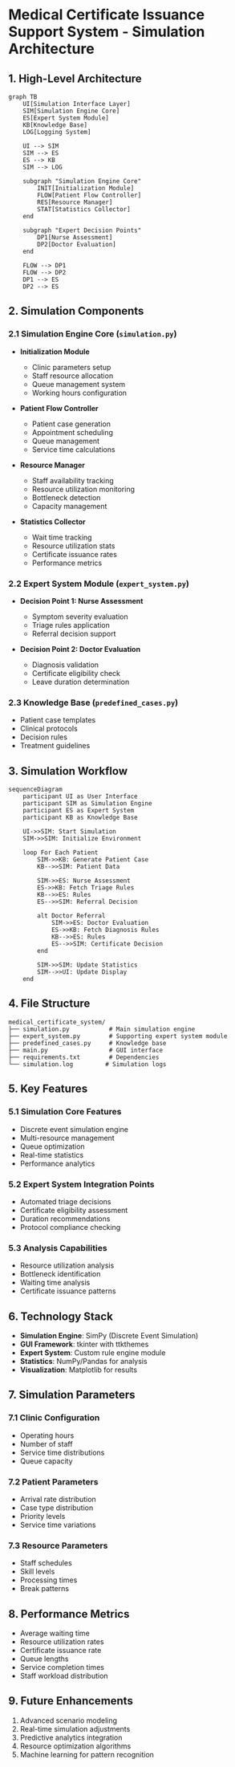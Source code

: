 # Medical Certificate Issuance Support System - Simulation Architecture

## 1. High-Level Architecture

```mermaid
graph TB
    UI[Simulation Interface Layer]
    SIM[Simulation Engine Core]
    ES[Expert System Module]
    KB[Knowledge Base]
    LOG[Logging System]
    
    UI --> SIM
    SIM --> ES
    ES --> KB
    SIM --> LOG
    
    subgraph "Simulation Engine Core"
        INIT[Initialization Module]
        FLOW[Patient Flow Controller]
        RES[Resource Manager]
        STAT[Statistics Collector]
    end
    
    subgraph "Expert Decision Points"
        DP1[Nurse Assessment]
        DP2[Doctor Evaluation]
    end
    
    FLOW --> DP1
    FLOW --> DP2
    DP1 --> ES
    DP2 --> ES
```

## 2. Simulation Components

### 2.1 Simulation Engine Core (`simulation.py`)
- **Initialization Module**
  - Clinic parameters setup
  - Staff resource allocation
  - Queue management system
  - Working hours configuration

- **Patient Flow Controller**
  - Patient case generation
  - Appointment scheduling
  - Queue management
  - Service time calculations

- **Resource Manager**
  - Staff availability tracking
  - Resource utilization monitoring
  - Bottleneck detection
  - Capacity management

- **Statistics Collector**
  - Wait time tracking
  - Resource utilization stats
  - Certificate issuance rates
  - Performance metrics

### 2.2 Expert System Module (`expert_system.py`)
- **Decision Point 1: Nurse Assessment**
  - Symptom severity evaluation
  - Triage rules application
  - Referral decision support

- **Decision Point 2: Doctor Evaluation**
  - Diagnosis validation
  - Certificate eligibility check
  - Leave duration determination

### 2.3 Knowledge Base (`predefined_cases.py`)
- Patient case templates
- Clinical protocols
- Decision rules
- Treatment guidelines

## 3. Simulation Workflow

```mermaid
sequenceDiagram
    participant UI as User Interface
    participant SIM as Simulation Engine
    participant ES as Expert System
    participant KB as Knowledge Base
    
    UI->>SIM: Start Simulation
    SIM->>SIM: Initialize Environment
    
    loop For Each Patient
        SIM->>KB: Generate Patient Case
        KB-->>SIM: Patient Data
        
        SIM->>ES: Nurse Assessment
        ES->>KB: Fetch Triage Rules
        KB-->>ES: Rules
        ES-->>SIM: Referral Decision
        
        alt Doctor Referral
            SIM->>ES: Doctor Evaluation
            ES->>KB: Fetch Diagnosis Rules
            KB-->>ES: Rules
            ES-->>SIM: Certificate Decision
        end
        
        SIM->>SIM: Update Statistics
        SIM-->>UI: Update Display
    end
```

## 4. File Structure

```
medical_certificate_system/
├── simulation.py           # Main simulation engine
├── expert_system.py        # Supporting expert system module
├── predefined_cases.py     # Knowledge base
├── main.py                 # GUI interface
├── requirements.txt        # Dependencies
└── simulation.log         # Simulation logs
```

## 5. Key Features

### 5.1 Simulation Core Features
- Discrete event simulation engine
- Multi-resource management
- Queue optimization
- Real-time statistics
- Performance analytics

### 5.2 Expert System Integration Points
- Automated triage decisions
- Certificate eligibility assessment
- Duration recommendations
- Protocol compliance checking

### 5.3 Analysis Capabilities
- Resource utilization analysis
- Bottleneck identification
- Waiting time analysis
- Certificate issuance patterns

## 6. Technology Stack

- **Simulation Engine**: SimPy (Discrete Event Simulation)
- **GUI Framework**: tkinter with ttkthemes
- **Expert System**: Custom rule engine module
- **Statistics**: NumPy/Pandas for analysis
- **Visualization**: Matplotlib for results

## 7. Simulation Parameters

### 7.1 Clinic Configuration
- Operating hours
- Number of staff
- Service time distributions
- Queue capacity

### 7.2 Patient Parameters
- Arrival rate distribution
- Case type distribution
- Priority levels
- Service time variations

### 7.3 Resource Parameters
- Staff schedules
- Skill levels
- Processing times
- Break patterns

## 8. Performance Metrics

- Average waiting time
- Resource utilization rates
- Certificate issuance rate
- Queue lengths
- Service completion times
- Staff workload distribution

## 9. Future Enhancements

1. Advanced scenario modeling
2. Real-time simulation adjustments
3. Predictive analytics integration
4. Resource optimization algorithms
5. Machine learning for pattern recognition 